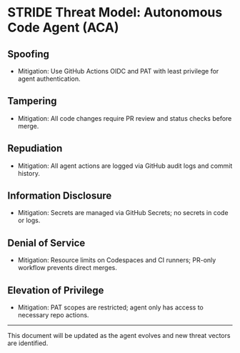 # STRIDE Threat Model: Autonomous Code Agent (ACA)

## Spoofing
- Mitigation: Use GitHub Actions OIDC and PAT with least privilege for agent authentication.

## Tampering
- Mitigation: All code changes require PR review and status checks before merge.

## Repudiation
- Mitigation: All agent actions are logged via GitHub audit logs and commit history.

## Information Disclosure
- Mitigation: Secrets are managed via GitHub Secrets; no secrets in code or logs.

## Denial of Service
- Mitigation: Resource limits on Codespaces and CI runners; PR-only workflow prevents direct merges.

## Elevation of Privilege
- Mitigation: PAT scopes are restricted; agent only has access to necessary repo actions.

---

This document will be updated as the agent evolves and new threat vectors are identified.

